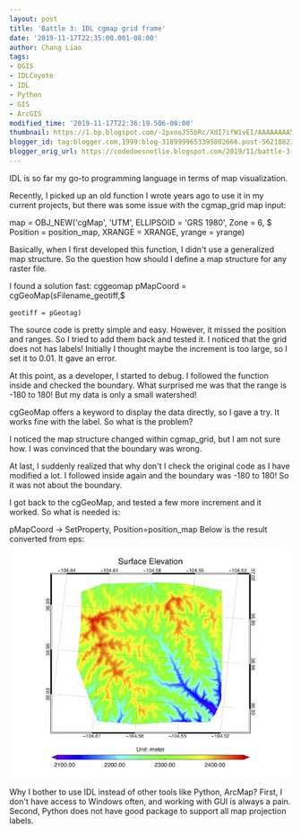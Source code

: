 ```yaml
---
layout: post
title: 'Battle 3: IDL cgmap grid frame'
date: '2019-11-17T22:35:00.001-08:00'
author: Chang Liao
tags:
- QGIS
- IDLCoyote
- IDL
- Python
- GIS
- ArcGIS
modified_time: '2019-11-17T22:36:19.506-08:00'
thumbnail: https://1.bp.blogspot.com/-2pxooJ55bRc/XdI7ifW1vEI/AAAAAAAA5hA/gkwWF7YR8McYkdojD_mBewbynVwyl8MwwCLcBGAsYHQ/s72-c/dem.jpg
blogger_id: tag:blogger.com,1999:blog-3189999653395802666.post-5621882378293482355
blogger_orig_url: https://codedoesnotlie.blogspot.com/2019/11/battle-3-idl-cgmap-grid-frame.html
---
```


IDL is so far my go-to programming language in terms of map visualization.

Recently, I picked up an old function I wrote years ago to use it in my current projects, but there was some issue with the cgmap_grid map input:


map = OBJ_NEW('cgMap', 'UTM', ELLIPSOID = 'GRS 1980', Zone = 6, $
     Position = position_map, XRANGE = XRANGE, yrange = yrange)


Basically, when I first developed this function, I didn't use a generalized map structure.
So the question how should I define a map structure for any raster file.

I found a solution fast: cggeomap
pMapCoord = cgGeoMap(sFilename_geotiff,$

    geotiff = pGeotag)

The source code is pretty simple and easy. However, it missed the position and ranges. So I tried to add them back and tested it.
I noticed that the grid does not has labels! Initially I thought maybe the increment is too large, so I set it to 0.01. It gave an error.

At this point, as a developer, I started to debug. I followed the function inside and checked the boundary. What surprised me was that the range is -180 to 180! But my data is only a small watershed!

cgGeoMap 
offers a keyword to display the data directly, so I gave a try. It works fine with the label. So what is the problem?

I noticed the map structure changed within cgmap_grid, but I am not sure how. I was convinced that the boundary was wrong.

At last, I suddenly realized that why don't I check the original code as I have modified a lot. I followed inside again and the boundary was -180 to 180!
So it was not about the boundary.

I got back to the cgGeoMap, and tested a few more increment and it worked.
So what is needed is:

pMapCoord -> SetProperty, Position=position_map
Below is the result converted from eps:




![Figure 2](https://github.com/changliao/technology/blob/main/_figure/idl/dem_grid.png?raw=true)


Why I bother to use IDL instead of other tools like Python, ArcMap?
First, I don't have access to Windows often, and working with GUI is always a pain.
Second, Python does not have good package to support all map projection labels.